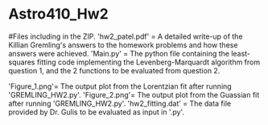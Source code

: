 # Astro410_Hw2
#Files including in the ZIP.
'hw2_patel.pdf' = A detailed write-up of the Killian Gremling's answers to the homework problems and how these answers were achieved. 
'Main.py' = The python file containing the least-squares fitting code implementing the Levenberg-Marquardt algorithm from question 1, and the 2 functions to be evaluated from question 2. 

'Figure_1.png'= The output plot from the Lorentzian fit after running 'GREMLING_HW2.py'. 
'Figure_2.png'= The output plot from the Guassian fit after running 'GREMLING_HW2.py'. 
'hw2_fitting.dat' = The data file provided by Dr. Gulis to be evaluated as input in '.py'. 
